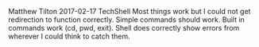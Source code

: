 Matthew Tilton
2017-02-17
TechShell
Most things work but I could not get redirection to function correctly.
Simple commands should work.
Built in commands work (cd, pwd, exit).
Shell does correctly show errors from wherever I could think to catch them.